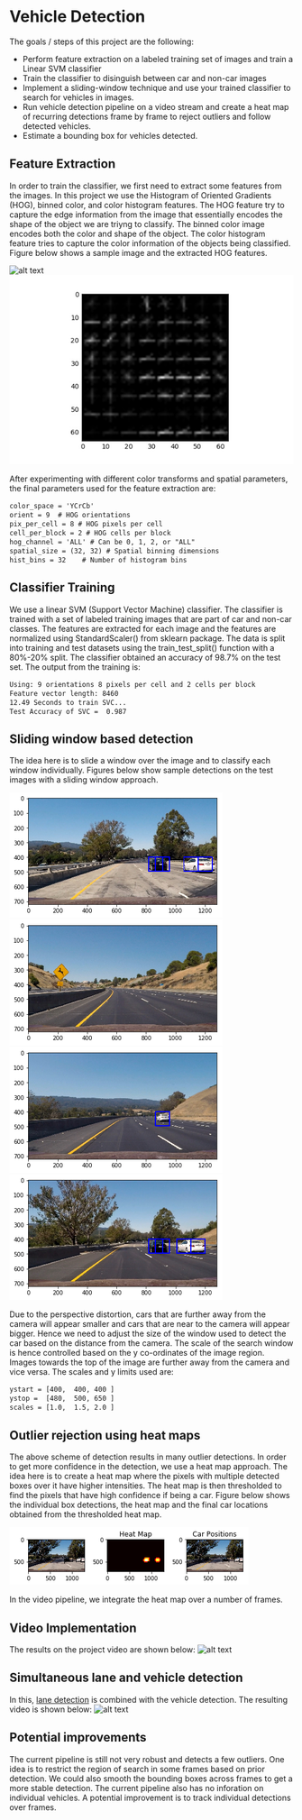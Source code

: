 # Vehicle Detection

The goals / steps of this project are the following:

* Perform feature extraction on a labeled training set of images and train a  Linear SVM classifier
* Train the classifier to disinguish between car and non-car images
* Implement a sliding-window technique and use your trained classifier to search for vehicles in images.
* Run vehicle detection pipeline on a video stream and create a heat map of recurring detections frame by frame to reject outliers and follow detected vehicles.
* Estimate a bounding box for vehicles detected.

[//]: # (Image References)

[image1]: ./output_images/hog.jpg
[image2]: ./output_images/test-images-detection-1.png
[image3]: ./output_images/test-images-detection-2.png
[image4]: ./output_images/test-images-detection-3.png
[image5]: ./output_images/test-images-detection-4.png
[image6]: ./output_images/heat-map.png
[image7]: ./output_images/output-video.gif
[image8]: ./output_images/output-video-with-lanes.gif
[image9]: ./output_images/car/jpg


## Feature Extraction

In order to train the classifier, we first need to extract some features from the images. In this project we use the Histogram of Oriented Gradients (HOG),  binned color, and color histogram features. The HOG feature try to capture the edge information from the image that essentially encodes the shape of the object we are triyng to classify. The binned color image encodes both the color and shape of the object. The color histogram feature tries to capture the color information of the objects being classified. Figure below shows a sample image and the extracted HOG features.

![alt text][image9]
![alt text][image1]

After experimenting with different color transforms and spatial parameters, the final parameters used for the feature extraction are:

```
color_space = 'YCrCb' 
orient = 9  # HOG orientations
pix_per_cell = 8 # HOG pixels per cell
cell_per_block = 2 # HOG cells per block
hog_channel = 'ALL' # Can be 0, 1, 2, or "ALL"
spatial_size = (32, 32) # Spatial binning dimensions
hist_bins = 32    # Number of histogram bins
```

## Classifier Training

We use a linear SVM (Support Vector Machine) classifier. The classifier is trained with a set of labeled training images that are part of car and non-car classes. The features are extracted for each image and the features are normalized using StandardScaler() from sklearn package. The data is split into training and test datasets using the train_test_split() function with a 80%-20% split. The classifier obtained an accuracy of 98.7% on the test set. The output from the training is:

```
Using: 9 orientations 8 pixels per cell and 2 cells per block
Feature vector length: 8460
12.49 Seconds to train SVC...
Test Accuracy of SVC =  0.987
```


## Sliding window based detection

The idea here is to slide a window over the image and to classify each window individually. Figures below show sample detections on the test images with a sliding window approach.

![alt text][image2]
![alt text][image3]
![alt text][image4]
![alt text][image5]

Due to the perspective distortion, cars that are further away from the camera will appear smaller  and cars that are near to the camera will appear bigger. Hence we need to adjust the size of the window used to detect the car based on the distance from the camera. The scale of the search window is hence controlled based on the y co-ordinates of the image region. Images towards the top of the image are further away from the camera and vice versa. The scales and y limits used are:

```
ystart = [400,  400, 400 ]
ystop =  [480,  500, 650 ]
scales = [1.0,  1.5, 2.0 ]
```


## Outlier rejection using heat maps

The above scheme of detection results in many outlier detections. In order to get more confidence in the detection, we use a heat map approach. The idea here is to create a heat map where the pixels with multiple detected boxes over it have higher intensities. The heat map is then thresholded to find the pixels that have high confidence if being a car. Figure below shows the individual box detections, the heat map and the final car locations obtained from the thresholded heat map.

![alt text][image6]

In the video pipeline, we integrate the heat map over a number of frames.

## Video Implementation

The results on the project video are shown below:
![alt text][image7]


## Simultaneous lane and vehicle detection

In this, [lane detection](https://github.com/iyerhari5/P4-AdvancedLaneFinding) is combined with the vehicle detection. The resulting video is shown below:
![alt text][image8]

## Potential improvements

The current pipeline is still not very robust and detects a few outliers.  One idea is to restrict the region of search in some frames based on prior detection. We could also smooth the bounding boxes across frames to get a more stable detection. The current pipeline also has no inforation on individual vehicles. A potential improvement is to track individual detections over frames.
